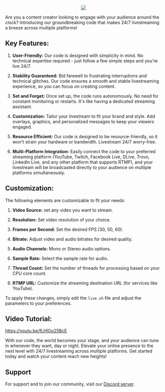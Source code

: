 <center><img src="https://capsule-render.vercel.app/api?type=waving&color=gradient&height=200&section=header&text=Live%20Stream%2024/7&fontSize=80&fontAlignY=35&animation=twinkling&fontColor=gradient" /></center>

Are you a content creator looking to engage with your audience around the clock? Introducing our groundbreaking code that makes 24/7 livestreaming a breeze across multiple platforms!

## Key Features:

1. **User-Friendly:** Our code is designed with simplicity in mind. No technical expertise required - just follow a few simple steps and you're live 24/7.

2. **Stability Guaranteed:** Bid farewell to frustrating interruptions and technical glitches. Our code ensures a smooth and stable livestreaming experience, so you can focus on creating content.

3. **Set and Forget:** Once set up, the code runs autonomously. No need for constant monitoring or restarts. It's like having a dedicated streaming assistant.

4. **Customization:** Tailor your livestream to fit your brand and style. Add overlays, graphics, and personalized messages to keep your viewers engaged.

5. **Resource Efficient:** Our code is designed to be resource-friendly, so it won't strain your hardware or bandwidth. Livestream 24/7 worry-free.

6. **Multi-Platform Integration:** Easily connect the code to your preferred streaming platform (YouTube, Twitch, Facebook Live, DLive, Trovo, LinkedIn Live, and any other platform that supports RTMP), and your livestream will be broadcasted directly to your audience on multiple platforms simultaneously.

## Customization:
The following elements are customizable to fit your needs:

1. **Video Source:** set any video you want to stream.

2. **Resolution:** Set video resolution of your choice.

3. **Frames per Second:** Set the desired FPS (30, 50, 60).

4. **Bitrate:** Adjust video and audio bitrates for desired quality.

5. **Audio Channels:** Mono or Stereo audio options.

6. **Sample Rate:** Select the sample rate for audio.

7. **Thread Count:** Set the number of threads for processing based on your CPU core count.

8. **RTMP URL:** Customize the streaming destination URL (for services like YouTube).

To apply these changes, simply edit the `live.sh` file and adjust the parameters to your preferences.

## Video Tutorial:

https://youtu.be/fLHlGo25BcE

With our code, the world becomes your stage, and your audience can tune in whenever they want, day or night. Elevate your online presence to the next level with 24/7 livestreaming across multiple platforms. Get started today and watch your content reach new heights!

## Support

For support and to join our community, visit our [Discord server](https://discord.gg/cool-music-support-925619107460698202).
